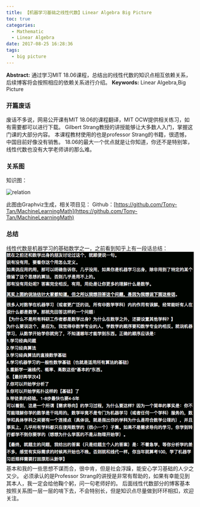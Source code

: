 ```yaml
---
title: 【机器学习基础之线性代数】Linear Algebra Big Picture
toc: true
categories:
  - Mathematic
  - Linear Algebra
date: 2017-08-25 16:28:36
tags:
  - big picture
---
```

**Abstract:** 通过学习MIT 18.06课程，总结出的线性代数的知识点相互依赖关系，后续博客将会按照相应的依赖关系进行介绍。
**Keywords:** Linear Algebra,Big Picture
<!--more-->



### 开篇废话
废话不多说，网易公开课有MIT 18.06的课程翻译，MIT OCW提供相关练习，如有需要都可以进行下载。
Gilbert Strang教授的讲授能够让大多数人入门，掌握这门课的大部分内容。
本课程教材使用的也是professor Strang的书籍，很遗憾，中国目前好像没有销售。
18.06的最大一个优点就是让你知道，你还不是特别笨，线性代数也没有大学老师讲的那么难。

### 关系图
知识图：

![relation](https://raw.githubusercontent.com/Tony-Tan/MachineLearningMath/master/LinearAlgebra.png)

此图由Graphviz生成，相关项目见：
Github：[https://github.com/Tony-Tan/MachineLearningMath](https://github.com/Tony-Tan/MachineLearningMath)

### 总结
线性代数是机器学习的基础数学之一，之前看到知乎上有一段话总结：
![zhihu](Math-Linear_Algebra_big_picture/zhihu.png)
基本和我的一些思想不谋而合，很中肯，但是社会浮躁，能安心学习基础的人少之又少。
必须承认的是Professor Strang的讲授是非常有帮助的，如果有幸能见到其本人，我一定会给他鞠个躬，问一句老师好的。
后面线性代数部分的博客基本按照关系图一层一层的啃下去，不会特别长，但是知识点尽量做到环环相扣，欢迎关注。
